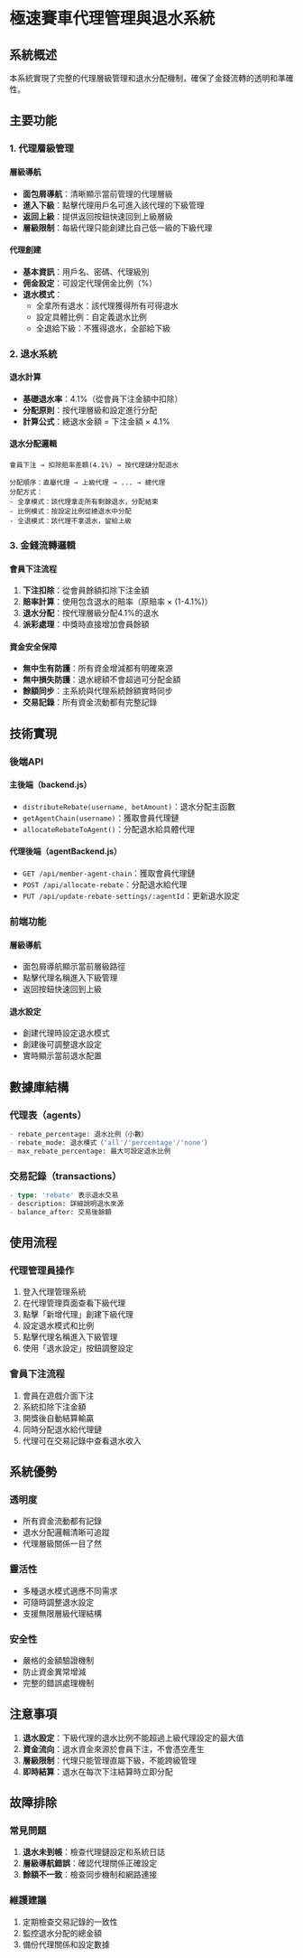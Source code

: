 # 極速賽車代理管理與退水系統

## 系統概述

本系統實現了完整的代理層級管理和退水分配機制，確保了金錢流轉的透明和準確性。

## 主要功能

### 1. 代理層級管理

#### 層級導航
- **面包屑導航**：清晰顯示當前管理的代理層級
- **進入下級**：點擊代理用戶名可進入該代理的下級管理
- **返回上級**：提供返回按鈕快速回到上級層級
- **層級限制**：每級代理只能創建比自己低一級的下級代理

#### 代理創建
- **基本資訊**：用戶名、密碼、代理級別
- **佣金設定**：可設定代理佣金比例（%）
- **退水模式**：
  - 全拿所有退水：該代理獲得所有可得退水
  - 設定具體比例：自定義退水比例
  - 全退給下級：不獲得退水，全部給下級

### 2. 退水系統

#### 退水計算
- **基礎退水率**：4.1%（從會員下注金額中扣除）
- **分配原則**：按代理層級和設定進行分配
- **計算公式**：總退水金額 = 下注金額 × 4.1%

#### 退水分配邏輯
```
會員下注 → 扣除賠率差額(4.1%) → 按代理鏈分配退水

分配順序：直屬代理 → 上級代理 → ... → 總代理
分配方式：
- 全拿模式：該代理拿走所有剩餘退水，分配結束
- 比例模式：按設定比例從總退水中分配
- 全退模式：該代理不拿退水，留給上級
```

### 3. 金錢流轉邏輯

#### 會員下注流程
1. **下注扣除**：從會員餘額扣除下注金額
2. **賠率計算**：使用包含退水的賠率（原賠率 × (1-4.1%)）
3. **退水分配**：按代理層級分配4.1%的退水
4. **派彩處理**：中獎時直接增加會員餘額

#### 資金安全保障
- **無中生有防護**：所有資金增減都有明確來源
- **無中損失防護**：退水總額不會超過可分配金額
- **餘額同步**：主系統與代理系統餘額實時同步
- **交易記錄**：所有資金流動都有完整記錄

## 技術實現

### 後端API

#### 主後端（backend.js）
- `distributeRebate(username, betAmount)`：退水分配主函數
- `getAgentChain(username)`：獲取會員代理鏈
- `allocateRebateToAgent()`：分配退水給具體代理

#### 代理後端（agentBackend.js）
- `GET /api/member-agent-chain`：獲取會員代理鏈
- `POST /api/allocate-rebate`：分配退水給代理
- `PUT /api/update-rebate-settings/:agentId`：更新退水設定

### 前端功能

#### 層級導航
- 面包屑導航顯示當前層級路徑
- 點擊代理名稱進入下級管理
- 返回按鈕快速回到上級

#### 退水設定
- 創建代理時設定退水模式
- 創建後可調整退水設定
- 實時顯示當前退水配置

## 數據庫結構

### 代理表（agents）
```sql
- rebate_percentage: 退水比例（小數）
- rebate_mode: 退水模式（'all'/'percentage'/'none'）
- max_rebate_percentage: 最大可設定退水比例
```

### 交易記錄（transactions）
```sql
- type: 'rebate' 表示退水交易
- description: 詳細說明退水來源
- balance_after: 交易後餘額
```

## 使用流程

### 代理管理員操作
1. 登入代理管理系統
2. 在代理管理頁面查看下級代理
3. 點擊「新增代理」創建下級代理
4. 設定退水模式和比例
5. 點擊代理名稱進入下級管理
6. 使用「退水設定」按鈕調整設定

### 會員下注流程
1. 會員在遊戲介面下注
2. 系統扣除下注金額
3. 開獎後自動結算輸贏
4. 同時分配退水給代理鏈
5. 代理可在交易記錄中查看退水收入

## 系統優勢

### 透明度
- 所有資金流動都有記錄
- 退水分配邏輯清晰可追蹤
- 代理層級關係一目了然

### 靈活性
- 多種退水模式適應不同需求
- 可隨時調整退水設定
- 支援無限層級代理結構

### 安全性
- 嚴格的金額驗證機制
- 防止資金異常增減
- 完整的錯誤處理機制

## 注意事項

1. **退水設定**：下級代理的退水比例不能超過上級代理設定的最大值
2. **資金流向**：退水資金來源於會員下注，不會憑空產生
3. **層級限制**：代理只能管理直屬下級，不能跨級管理
4. **即時結算**：退水在每次下注結算時立即分配

## 故障排除

### 常見問題
1. **退水未到帳**：檢查代理鏈設定和系統日誌
2. **層級導航錯誤**：確認代理關係正確設定
3. **餘額不一致**：檢查同步機制和網路連接

### 維護建議
1. 定期檢查交易記錄的一致性
2. 監控退水分配的總金額
3. 備份代理關係和設定數據 
